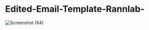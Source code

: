 # Edited-Email-Template-Rannlab-
![Screenshot (84)](https://user-images.githubusercontent.com/65849882/124613840-4853ae80-de91-11eb-9428-a0fab86d3ba0.png)

